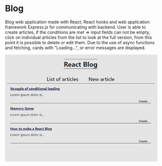 # Blog

Blog web application made with React, React hooks and web application framework
Express.js for communicating with backend. User is able to create articles, if the
conditions are met => input fields can not be empty, click on individual articles
from the list to look at the full version, from this point it is possible to delete or
edit them. Due to the use of async functions and fetching, cards with "Loading...",
or error messages are displayed.

![](./src/images/Blog.png)
